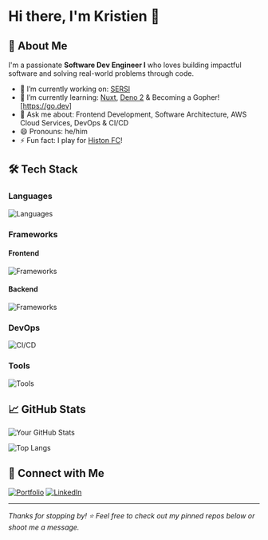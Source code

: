 # Hi there, I'm Kristien 👋

## 🚀 About Me

I'm a passionate **Software Dev Engineer I** who loves building impactful software and solving real-world problems through code.

- 🔭 I’m currently working on: [SERSI](https://github.com/sersi-project)
- 🌱 I’m currently learning: [Nuxt](https://nuxt.com/), [Deno 2](https://deno.com) & Becoming a Gopher![https://go.dev]
- 💬 Ask me about: Frontend Development, Software Architecture, AWS Cloud Services, DevOps & CI/CD
- 😄 Pronouns: he/him
- ⚡ Fun fact: I play for [Histon FC](https://www.histonfc.co.uk/)!

## 🛠️ Tech Stack
### Languages
![Languages](https://skillicons.dev/icons?i=js,ts,go,java,python,csharp&theme=light)
### Frameworks
#### Frontend
![Frameworks](https://skillicons.dev/icons?i=react,vue,nuxt,ember,svelte,materialui,tailwind,sass&theme=light)
#### Backend
![Frameworks](https://skillicons.dev/icons?i=go,nodejs,deno,spring,mongodb,postgresql&theme=light)
### DevOps
![CI/CD](https://skillicons.dev/icons?i=docker,linux,kubernetes,aws,terraform,vercel,gcp&theme=light)
### Tools
![Tools](https://skillicons.dev/icons?i=git,vscode,postman,xd&theme=light)

## 📈 GitHub Stats

![Your GitHub Stats](https://github-readme-stats.vercel.app/api?username=KristienN&show_icons=true&hide_border=true&theme=default)

![Top Langs](https://github-readme-stats.vercel.app/api/top-langs/?username=KristienN&layout=compact&hide_border=true)

## 🔗 Connect with Me

[![Portfolio](https://img.shields.io/badge/Portfolio-%23000000.svg?style=for-the-badge&logo=firefox&logoColor=white)](https://kristiennyamutsaka.com)
[![LinkedIn](https://img.shields.io/badge/LinkedIn-%230077B5.svg?style=for-the-badge&logo=linkedin&logoColor=white)](https://linkedin.com/in/kristiennyamutska)

---

_Thanks for stopping by! ⭐️ Feel free to check out my pinned repos below or shoot me a message._

